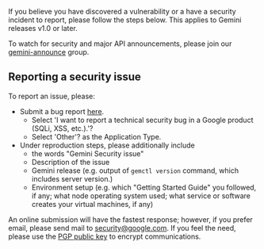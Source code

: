 ---
---

If you believe you have discovered a vulnerability or a have a security incident to report, please follow the steps below. This applies to Gemini releases v1.0 or later.

To watch for security and major API announcements, please join our [gemini-announce](https://groups.google.com/forum/#!forum/gemini-announce) group.

## Reporting a security issue

To report an issue, please:

- Submit a bug report [here](http://goo.gl/vulnz).
  - Select 'I want to report a technical security bug in a Google product (SQLi, XSS, etc.).'?
  - Select 'Other'? as the Application Type.
- Under reproduction steps, please additionally include
  - the words "Gemini Security issue"
  - Description of the issue
  - Gemini release (e.g. output of `gemctl version` command, which includes server version.)
  - Environment setup (e.g.  which "Getting Started Guide" you followed, if any; what node operating system used; what service or software creates your virtual machines, if any)

An online submission will have the fastest response; however, if you prefer email, please send mail to security@google.com. If you feel the need, please use the [PGP public key](https://services.google.com/corporate/publickey.txt) to encrypt communications.



